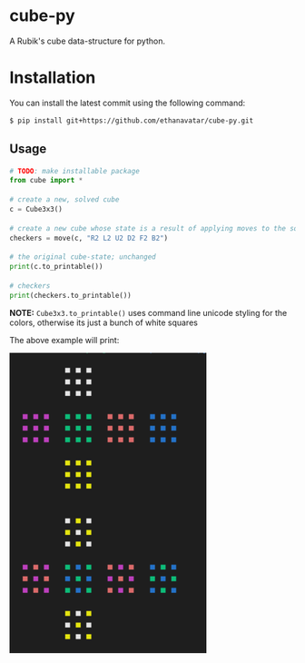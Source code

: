 # cube-py

A Rubik's cube data-structure for python.

# Installation

You can install the latest commit using the following command:
```bash
$ pip install git+https://github.com/ethanavatar/cube-py.git
```

## Usage

```python
# TODO: make installable package
from cube import *

# create a new, solved cube
c = Cube3x3()

# create a new cube whose state is a result of applying moves to the solved cube
checkers = move(c, "R2 L2 U2 D2 F2 B2")

# the original cube-state; unchanged
print(c.to_printable())

# checkers
print(checkers.to_printable())
```

**NOTE:** `Cube3x3.to_printable()` uses command line unicode styling for the colors, otherwise its just a bunch of white squares

The above example will print:

![](/static/demo_output.png)
